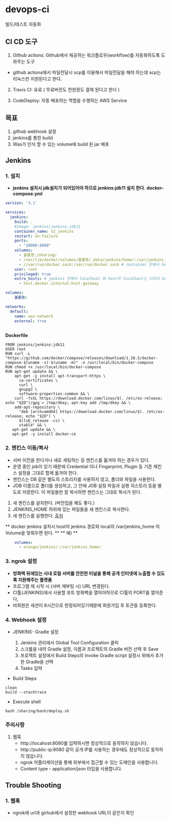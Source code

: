 # devops-ci
빌드/테스트 자동화

## CI CD 도구 ##
1. Github actions: Github에서 제공하는 워크플로우(workflow)를 자동화하도록 도와주는 도구
- github actions에서 파일전달시 scp를 이용해서 파일전달을 해야 하는데 scp는 리눅스만 지원된다고 한다.

2. Travis CI: 유료 ( 무료버전도 천원정도 결제 된다고 한다 )

3. CodeDeploy: 자동 배포하는 역할을 수행하는 AWS Service

## 목표 ##
1. github webhook 설정
2. jenkins를 통한 build
3. Was가 인식 할 수 있는 volume에 build 된 jar 배포

## Jenkins ##

### 1. 설치 ###
- **jenkins 설치시 jdk설치가 되어있어야 하므로 jenkins:jdk11 설치 한다.**
**docker-compose.yml**
````yml
version: '3.1'

services:
  jenkins:
    build: .
    #image: jenkins/jenkins:jdk11
    container_name: v2_jenkins
    restart: on-failure
    ports:
      - "20000:8080"
    volumes:
      - 볼륨명:/sharing/
      - /var/lib/docker/volumes/볼륨명/_data/jenkins/home/:/var/jenkins_home/
      - //var/run/docker.sock:/var/run/docker.sock # container 안에서 host의 docker 명령어를 사용 가능
    user: root
    privileged: true
    extra_hosts: # jenkins 안에서 localhost 와 host의 localhost는 다르다 host의 localhost를 연결해주기 위한 설정이다.
      - host.docker.internal:host-gateway

volumes:
    볼륨명:

networks:
  default:
    name: was-network
    external: true
      
````
**Dockerfile**
````
FROM jenkins/jenkins:jdk11
USER root
RUN curl -L "https://github.com/docker/compose/releases/download/1.28.5/docker-compose-$(uname -s)-$(uname -m)" -o /usr/local/bin/docker-compose
RUN chmod +x /usr/local/bin/docker-compose
RUN apt-get update && \
    apt-get -y install apt-transport-https \
      ca-certificates \
      curl \
      gnupg2 \
      software-properties-common && \
    curl -fsSL https://download.docker.com/linux/$(. /etc/os-release; echo "$ID")/gpg > /tmp/dkey; apt-key add /tmp/dkey && \
    add-apt-repository \
      "deb [arch=amd64] https://download.docker.com/linux/$(. /etc/os-release; echo "$ID") \
      $(lsb_release -cs) \
      stable" && \
   apt-get update && \
   apt-get -y install docker-ce
````

### 2. 젠킨스 이동/복사 ###
- 서버 이전을 한다거나 새로 세팅하는 등 젠킨스를 옮겨야 하는 경우가 있다. 
- 운영 중인 job이 있기 때문에 Credential 이나 Fingerprint, Plugin 등 기존 제킨스 설정을 그대로 함께 옮겨야 한다.
- 젠킨스는 DB 같은 별도의 스토리지를 사용하지 않고, 폴더와 파일을 사용한다. 
- JOB 이름으로 폴더를 생성하고, 그 안에 JOB 설정 파일과 실행 히스토리 등을 별도로 저장한다. 이 파일들만 잘 복사하면 젠킨스는 그대로 복사가 된다.

1. 새 젠킨스를 설치한다. (버전업을 해도 좋다.)
2. JENKINS_HOME 하위에 있는 파일들을 새 젠킨스로 복사한다.
3. 새 젠킨스를 실행한다.
[출처](https://blog.leocat.kr/notes/2017/11/02/jenkins-backup-restore)

** docker jenkins 설치시 host의 jenkins 경로와 local의 /var/jenkins_home 의 Volume을 맞춰두면 된다. **
** 예) **
````yml
    volumes:
      - orange/jenkins/:/var/jenkins_home/
````

### 3. ngrok 설정 ###
- **방화벽 뒤에있는 사내 로컬 서버를 안전한 터널을 통해 공개 인터넷에 노출할 수 있도록 지원해주는 플랫폼**
- 프로그램 재 시작 시 (서버 재부팅 시) URL 변경된다.
- CI툴(JENKINS)에서 사용할 포트 방화벽을 열어야하므로 CI툴의 PORT를 열어준다,
- 비회원은 세션이 8시간으로 한정되어있기때문에 회원가입 후 토큰을 등록한다.

### 4. Webhook 설정 ###
- JENKINS- Gradle 설정
  1. Jenkins 관리에서 Global Tool Configuration 클릭
  2. 스크롤을 내려 Gradle 설정, 이름과 프로젝트의 Gradle 버전 선택 후 Save
  3. 프로젝트 설정에서 Build Steps의 Invoke Gradle script 설정시 위에서 추가한 Gradle을 선택
  4. Tasks 입력

- Build Steps
````
clean
build --stacktrace
````

- Execute shell
````
bash /sharing/bash/deploy.sh
````

### 주의사항 ###
1. 웹훅
    - http://locahost:8080를 입력하시면 정상적으로 동작하지 않습니다.
    - http://public-ip:8080 같이 공개 IP를 사용하는 경우에도 정상적으로 동작하지 않습니다.
    - ngrok 어플리케이션을 통해 외부에서 접근할 수 있는 도메인을 사용합니다.
    - Content type - application/json 타입을 사용합니다.

## Trouble Shooting ##
### 1. 웹훅  ###
- ngrok에 url과 girhub에서 설정한 webhook URL이 같은지 확인

